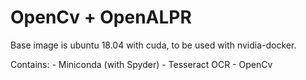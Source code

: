 # OpenCv + OpenALPR

Base image is ubuntu 18.04 with cuda, to be used with nvidia-docker.

Contains:
	- Miniconda (with Spyder)
	- Tesseract OCR
	- OpenCv
